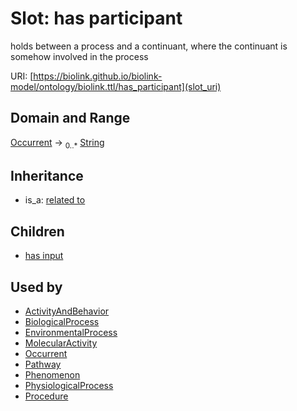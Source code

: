 # Slot: has participant


holds between a process and a continuant, where the continuant is somehow involved in the process

URI: [https://biolink.github.io/biolink-model/ontology/biolink.ttl/has_participant](slot_uri)
## Domain and Range

[Occurrent](Occurrent.md) ->  <sub>0..*</sub> [String](String.md)
## Inheritance

 *  is_a: [related to](related_to.md)
## Children

 *  [has input](has_input.md)
## Used by

 * [ActivityAndBehavior](ActivityAndBehavior.md)
 * [BiologicalProcess](BiologicalProcess.md)
 * [EnvironmentalProcess](EnvironmentalProcess.md)
 * [MolecularActivity](MolecularActivity.md)
 * [Occurrent](Occurrent.md)
 * [Pathway](Pathway.md)
 * [Phenomenon](Phenomenon.md)
 * [PhysiologicalProcess](PhysiologicalProcess.md)
 * [Procedure](Procedure.md)
